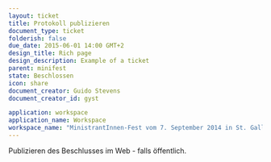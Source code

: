 ```yaml
---
layout: ticket
title: Protokoll publizieren
document_type: ticket
folderish: false
due_date: 2015-06-01 14:00 GMT+2
design_title: Rich page
design_description: Example of a ticket
parent: minifest
state: Beschlossen
icon: share
document_creator: Guido Stevens
document_creator_id: gyst

application: workspace
application_name: Workspace
workspace_name: "MinistrantInnen-Fest vom 7. September 2014 in St. Gallen"
---
```


Publizieren des Beschlusses im Web - falls öffentlich.
